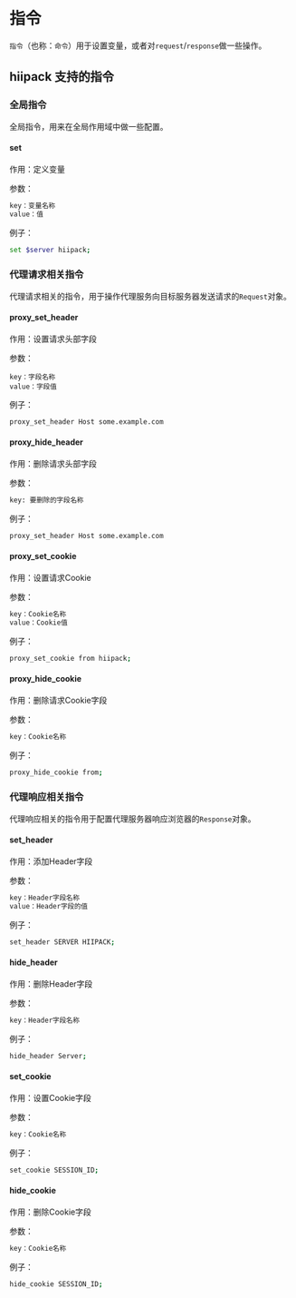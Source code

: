 # 指令

`指令`（也称：`命令`）用于设置变量，或者对`request`\/`response`做一些操作。

## hiipack 支持的指令

### 全局指令

全局指令，用来在全局作用域中做一些配置。

#### set

作用：定义变量

参数：

```bash
key：变量名称
value：值
```

例子：

```bash
set $server hiipack;
```





### 代理请求相关指令

代理请求相关的指令，用于操作代理服务向目标服务器发送请求的`Request`对象。




#### proxy_set_header

作用：设置请求头部字段

参数：

```
key：字段名称
value：字段值
```

例子：

```bash
proxy_set_header Host some.example.com
```





#### proxy_hide_header

作用：删除请求头部字段

参数：

```bash
key: 要删除的字段名称
```

例子：

```bash
proxy_set_header Host some.example.com
```




#### proxy_set_cookie

作用：设置请求Cookie

参数：

```bash
key：Cookie名称
value：Cookie值
```

例子：

```bash
proxy_set_cookie from hiipack;
```





#### proxy_hide_cookie

作用：删除请求Cookie字段

参数：

```bash
key：Cookie名称
```

例子：

```bash
proxy_hide_cookie from;
```




### 代理响应相关指令

代理响应相关的指令用于配置代理服务器响应浏览器的`Response`对象。




#### set_header

作用：添加Header字段

参数：

```bash
key：Header字段名称
value：Header字段的值
```

例子：

```bash
set_header SERVER HIIPACK;
```




#### hide_header

作用：删除Header字段

参数：

```bash
key：Header字段名称
```

例子：

```bash
hide_header Server;
```




#### set_cookie

作用：设置Cookie字段

参数：

```bash
key：Cookie名称
```

例子：

```bash
set_cookie SESSION_ID;
```



#### hide_cookie

作用：删除Cookie字段

参数：

```bash
key：Cookie名称
```

例子：

```bash
hide_cookie SESSION_ID;
```